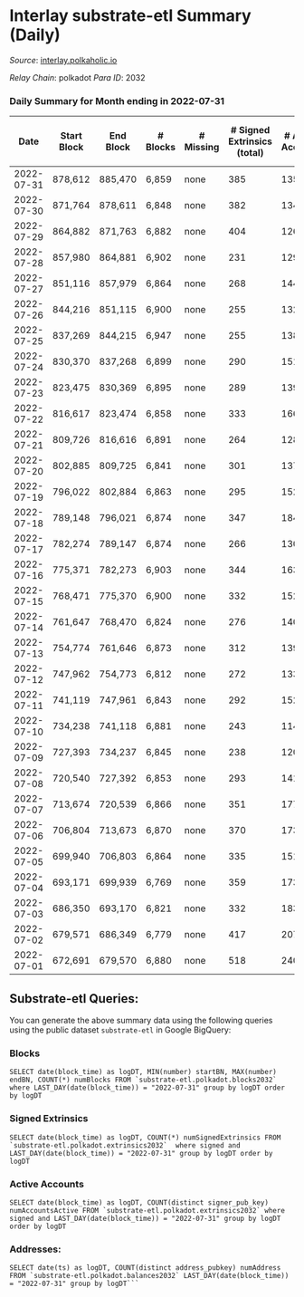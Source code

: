 # Interlay substrate-etl Summary (Daily)

_Source_: [interlay.polkaholic.io](https://interlay.polkaholic.io)

*Relay Chain*: polkadot
*Para ID*: 2032



### Daily Summary for Month ending in 2022-07-31


| Date | Start Block | End Block | # Blocks | # Missing | # Signed Extrinsics (total) | # Active Accounts | # Addresses with Balances | # Events | # Transfers | # XCM Transfers In | # XCM Transfers Out |
| ---- | ----------- | --------- | -------- | --------- | --------------------------- | ----------------- | ------------------------- | -------- | ----------- | ------------------ | ------------------- |
| 2022-07-31 | 878,612 | 885,470 | 6,859 | none  | 385 | 135 | 8,289 | 43,226 | 165 ($7,907.92) |   |   |
| 2022-07-30 | 871,764 | 878,611 | 6,848 | none  | 382 | 134 | 8,268 | 43,258 | 170 ($2,299.83) | 1 ($97.08) | 4 ($99.24) |
| 2022-07-29 | 864,882 | 871,763 | 6,882 | none  | 404 | 126 | 8,253 | 42,791 | 176 ($4,683.90) | 6 ($1,597.05) | 3 ($5.48) |
| 2022-07-28 | 857,980 | 864,881 | 6,902 | none  | 231 | 129 | 8,227 | 35,916 | 165 ($3,389.54) | 1 ($0.02) | 2 ($0.041) |
| 2022-07-27 | 851,116 | 857,979 | 6,864 | none  | 268 | 144 | 8,204 | 36,004 | 195 ($10,567.10) | 1 ($0.01) | 2 ($9.46) |
| 2022-07-26 | 844,216 | 851,115 | 6,900 | none  | 255 | 132 | 8,176 | 36,177 | 211 ($16,380.51) | 1 ($0.0095) | 1 ($0.011) |
| 2022-07-25 | 837,269 | 844,215 | 6,947 | none  | 255 | 138 | 8,130 | 36,239 | 154 ($17,261.13) |   | 2 ($9.41) |
| 2022-07-24 | 830,370 | 837,268 | 6,899 | none  | 290 | 151 | 8,117 | 36,391 | 212 ($77,021.05) |   | 2 ($45.14) |
| 2022-07-23 | 823,475 | 830,369 | 6,895 | none  | 289 | 139 | 8,075 | 36,318 | 210 ($43,411.86) |   |   |
| 2022-07-22 | 816,617 | 823,474 | 6,858 | none  | 333 | 166 | 8,046 | 36,385 | 230 ($21,653.55) | 1 ($0.0008) | 4 ($80.06) |
| 2022-07-21 | 809,726 | 816,616 | 6,891 | none  | 264 | 128 | 8,008 | 36,157 | 173 ($37,935.62) | 1 ($0.0079) | 1 ($0.0073) |
| 2022-07-20 | 802,885 | 809,725 | 6,841 | none  | 301 | 137 | 7,981 | 36,169 | 221 ($19,529.45) |   |   |
| 2022-07-19 | 796,022 | 802,884 | 6,863 | none  | 295 | 152 | 7,941 | 36,196 | 204 ($21,155.36) | 3 ($0.099) | 2 ($0.076) |
| 2022-07-18 | 789,148 | 796,021 | 6,874 | none  | 347 | 184 | 7,912 | 36,439 | 244 ($23,086.22) | 3 ($0.12) | 3 ($0.12) |
| 2022-07-17 | 782,274 | 789,147 | 6,874 | none  | 266 | 130 | 7,888 | 36,099 | 186 ($18,071.63) |   |   |
| 2022-07-16 | 775,371 | 782,273 | 6,903 | none  | 344 | 163 | 7,855 | 36,593 | 247 ($35,323.42) |   |   |
| 2022-07-15 | 768,471 | 775,370 | 6,900 | none  | 332 | 152 | 7,816 | 36,540 | 234 ($223,587) | 1 ($0.0026) | 1 ($0.0053) |
| 2022-07-14 | 761,647 | 768,470 | 6,824 | none  | 276 | 140 | 7,774 | 35,914 | 165 ($6,955.79) |   |   |
| 2022-07-13 | 754,774 | 761,646 | 6,873 | none  | 312 | 139 | 7,756 | 36,288 | 189 ($33,397.25) |   |   |
| 2022-07-12 | 747,962 | 754,773 | 6,812 | none  | 272 | 133 | 7,725 | 35,841 | 187 ($79,312.92) |   |   |
| 2022-07-11 | 741,119 | 747,961 | 6,843 | none  | 292 | 152 | 7,697 | 36,468 | 287 ($31,014.60) |   |   |
| 2022-07-10 | 734,238 | 741,118 | 6,881 | none  | 243 | 114 | 7,623 | 36,156 | 121 ($1,351.81) |   |   |
| 2022-07-09 | 727,393 | 734,237 | 6,845 | none  | 238 | 120 | 7,618 | 35,625 | 140 ($15,096.75) |   |   |
| 2022-07-08 | 720,540 | 727,392 | 6,853 | none  | 293 | 141 | 7,608 | 36,052 | 184 ($29,058.05) |   |   |
| 2022-07-07 | 713,674 | 720,539 | 6,866 | none  | 351 | 177 | 7,588 | 36,593 | 262 ($53,291.77) |   |   |
| 2022-07-06 | 706,804 | 713,673 | 6,870 | none  | 370 | 173 | 7,542 | 36,760 | 265 ($140,078) |   |   |
| 2022-07-05 | 699,940 | 706,803 | 6,864 | none  | 335 | 151 | 7,492 | 36,669 | 250 ($312,112) |   |   |
| 2022-07-04 | 693,171 | 699,939 | 6,769 | none  | 359 | 173 | 7,438 | 36,397 | 294 ($103,835) |   |   |
| 2022-07-03 | 686,350 | 693,170 | 6,821 | none  | 332 | 183 | 7,359 | 36,064 | 191 ($67,955.08) |   |   |
| 2022-07-02 | 679,571 | 686,349 | 6,779 | none  | 417 | 207 | 7,333 | 36,764 | 312 ($226,904) |   |   |
| 2022-07-01 | 672,691 | 679,570 | 6,880 | none  | 518 | 240 | 7,263 | 37,859 | 395 ($83,165.79) |   |   |

## Substrate-etl Queries:
You can generate the above summary data using the following queries using the public dataset `substrate-etl` in Google BigQuery:


### Blocks
```
SELECT date(block_time) as logDT, MIN(number) startBN, MAX(number) endBN, COUNT(*) numBlocks FROM `substrate-etl.polkadot.blocks2032`  where LAST_DAY(date(block_time)) = "2022-07-31" group by logDT order by logDT
```


### Signed Extrinsics
```
SELECT date(block_time) as logDT, COUNT(*) numSignedExtrinsics FROM `substrate-etl.polkadot.extrinsics2032`  where signed and LAST_DAY(date(block_time)) = "2022-07-31" group by logDT order by logDT
```


### Active Accounts
```
SELECT date(block_time) as logDT, COUNT(distinct signer_pub_key) numAccountsActive FROM `substrate-etl.polkadot.extrinsics2032` where signed and LAST_DAY(date(block_time)) = "2022-07-31" group by logDT order by logDT
```


### Addresses:
```
SELECT date(ts) as logDT, COUNT(distinct address_pubkey) numAddress FROM `substrate-etl.polkadot.balances2032` LAST_DAY(date(block_time)) = "2022-07-31" group by logDT```

